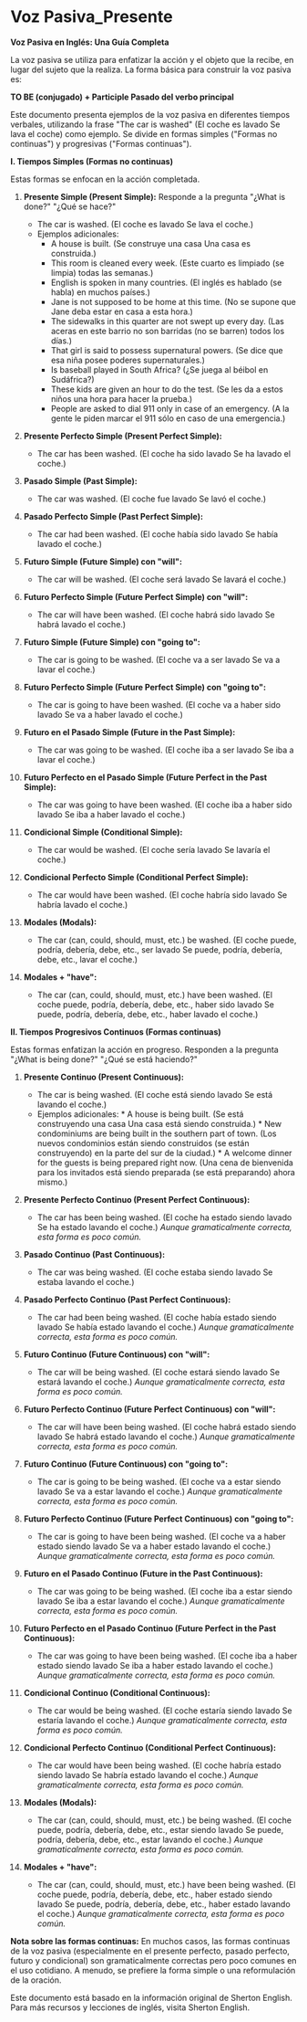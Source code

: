 # Voz Pasiva_Presente



**Voz Pasiva en Inglés: Una Guía Completa**

La voz pasiva se utiliza para enfatizar la acción y el objeto que la recibe, en lugar del sujeto que la realiza. La forma básica para construir la voz pasiva es:

**TO BE (conjugado) + Participle Pasado del verbo principal**

Este documento presenta ejemplos de la voz pasiva en diferentes tiempos verbales, utilizando la frase "The car is washed" (El coche es lavado Se lava el coche) como ejemplo. Se divide en formas simples ("Formas no continuas") y progresivas ("Formas continuas").

**I. Tiempos Simples (Formas no continuas)**

Estas formas se enfocan en la acción completada.

1.  **Presente Simple (Present Simple):** Responde a la pregunta "¿What is done?"   "¿Qué se hace?"

    *   The car is washed. (El coche es lavado   Se lava el coche.)
    *   Ejemplos adicionales:
        *   A house is built. (Se construye una casa   Una casa es construida.)
        *   This room is cleaned every week. (Este cuarto es limpiado (se limpia) todas las semanas.)
        *   English is spoken in many countries. (El inglés es hablado (se habla) en muchos países.)
        *   Jane is not supposed to be home at this time. (No se supone que Jane deba estar en casa a esta hora.)
        *   The sidewalks in this quarter are not swept up every day. (Las aceras en este barrio no son barridas (no se barren) todos los días.)
        *   That girl is said to possess supernatural powers. (Se dice que esa niña posee poderes supernaturales.)
        *   Is baseball played in South Africa? (¿Se juega al béibol en Sudáfrica?)
        *   These kids are given an hour to do the test. (Se les da a estos niños una hora para hacer la prueba.)
        *   People are asked to dial 911 only in case of an emergency. (A la gente le piden marcar el 911 sólo en caso de una emergencia.)

2.  **Presente Perfecto Simple (Present Perfect Simple):**

    *   The car has been washed. (El coche ha sido lavado   Se ha lavado el coche.)

3.  **Pasado Simple (Past Simple):**

    *   The car was washed. (El coche fue lavado   Se lavó el coche.)

4.  **Pasado Perfecto Simple (Past Perfect Simple):**

    *   The car had been washed. (El coche había sido lavado   Se había lavado el coche.)

5.  **Futuro Simple (Future Simple) con "will":**

    *   The car will be washed. (El coche será lavado   Se lavará el coche.)

6.  **Futuro Perfecto Simple (Future Perfect Simple) con "will":**

    *   The car will have been washed. (El coche habrá sido lavado   Se habrá lavado el coche.)

7.  **Futuro Simple (Future Simple) con "going to":**

    *   The car is going to be washed. (El coche va a ser lavado   Se va a lavar el coche.)

8.  **Futuro Perfecto Simple (Future Perfect Simple) con "going to":**

    *   The car is going to have been washed. (El coche va a haber sido lavado   Se va a haber lavado el coche.)

9.  **Futuro en el Pasado Simple (Future in the Past Simple):**

    *   The car was going to be washed. (El coche iba a ser lavado   Se iba a lavar el coche.)

10. **Futuro Perfecto en el Pasado Simple (Future Perfect in the Past Simple):**

    *   The car was going to have been washed. (El coche iba a haber sido lavado   Se iba a haber lavado el coche.)

11. **Condicional Simple (Conditional Simple):**

    *   The car would be washed. (El coche sería lavado   Se lavaría el coche.)

12. **Condicional Perfecto Simple (Conditional Perfect Simple):**

    *   The car would have been washed. (El coche habría sido lavado   Se habría lavado el coche.)

13. **Modales (Modals):**

    *   The car (can, could, should, must, etc.) be washed. (El coche puede, podría, debería, debe, etc., ser lavado   Se puede, podría, debería, debe, etc., lavar el coche.)

14. **Modales + "have":**

    *   The car (can, could, should, must, etc.) have been washed. (El coche puede, podría, debería, debe, etc., haber sido lavado   Se puede, podría, debería, debe, etc., haber lavado el coche.)

**II. Tiempos Progresivos Continuos (Formas continuas)**

Estas formas enfatizan la acción en progreso. Responden a la pregunta "¿What is being done?"   "¿Qué se está haciendo?"

1.  **Presente Continuo (Present Continuous):**

    *   The car is being washed. (El coche está siendo lavado   Se está lavando el coche.)
     *   Ejemplos adicionales:
        *   A house is being built. (Se está construyendo una casa   Una casa está siendo construida.)
        *   New condominiums are being built in the southern part of town. (Los nuevos condominios están siendo construidos (se están construyendo) en la parte del sur de la ciudad.)
        *   A welcome dinner for the guests is being prepared right now. (Una cena de bienvenida para los invitados está siendo preparada (se está preparando) ahora mismo.)

2.  **Presente Perfecto Continuo (Present Perfect Continuous):**

    *   The car has been being washed. (El coche ha estado siendo lavado   Se ha estado lavando el coche.) *Aunque gramaticalmente correcta, esta forma es poco común.*

3.  **Pasado Continuo (Past Continuous):**

    *   The car was being washed. (El coche estaba siendo lavado   Se estaba lavando el coche.)

4.  **Pasado Perfecto Continuo (Past Perfect Continuous):**

    *   The car had been being washed. (El coche había estado siendo lavado   Se había estado lavando el coche.) *Aunque gramaticalmente correcta, esta forma es poco común.*

5.  **Futuro Continuo (Future Continuous) con "will":**

    *   The car will be being washed. (El coche estará siendo lavado   Se estará lavando el coche.) *Aunque gramaticalmente correcta, esta forma es poco común.*

6.  **Futuro Perfecto Continuo (Future Perfect Continuous) con "will":**

    *   The car will have been being washed. (El coche habrá estado siendo lavado   Se habrá estado lavando el coche.) *Aunque gramaticalmente correcta, esta forma es poco común.*

7.  **Futuro Continuo (Future Continuous) con "going to":**

    *   The car is going to be being washed. (El coche va a estar siendo lavado   Se va a estar lavando el coche.) *Aunque gramaticalmente correcta, esta forma es poco común.*

8.  **Futuro Perfecto Continuo (Future Perfect Continuous) con "going to":**

    *   The car is going to have been being washed. (El coche va a haber estado siendo lavado   Se va a haber estado lavando el coche.) *Aunque gramaticalmente correcta, esta forma es poco común.*

9.  **Futuro en el Pasado Continuo (Future in the Past Continuous):**

    *   The car was going to be being washed. (El coche iba a estar siendo lavado   Se iba a estar lavando el coche.) *Aunque gramaticalmente correcta, esta forma es poco común.*

10. **Futuro Perfecto en el Pasado Continuo (Future Perfect in the Past Continuous):**

    *   The car was going to have been being washed. (El coche iba a haber estado siendo lavado   Se iba a haber estado lavando el coche.) *Aunque gramaticalmente correcta, esta forma es poco común.*

11. **Condicional Continuo (Conditional Continuous):**

    *   The car would be being washed. (El coche estaría siendo lavado   Se estaría lavando el coche.) *Aunque gramaticalmente correcta, esta forma es poco común.*

12. **Condicional Perfecto Continuo (Conditional Perfect Continuous):**

    *   The car would have been being washed. (El coche habría estado siendo lavado   Se habría estado lavando el coche.) *Aunque gramaticalmente correcta, esta forma es poco común.*

13. **Modales (Modals):**

    *   The car (can, could, should, must, etc.) be being washed. (El coche puede, podría, debería, debe, etc., estar siendo lavado   Se puede, podría, debería, debe, etc., estar lavando el coche.) *Aunque gramaticalmente correcta, esta forma es poco común.*

14. **Modales + "have":**

    *   The car (can, could, should, must, etc.) have been being washed. (El coche puede, podría, debería, debe, etc., haber estado siendo lavado   Se puede, podría, debería, debe, etc., haber estado lavando el coche.) *Aunque gramaticalmente correcta, esta forma es poco común.*

**Nota sobre las formas continuas:**  En muchos casos, las formas continuas de la voz pasiva (especialmente en el presente perfecto, pasado perfecto, futuro y condicional) son gramaticalmente correctas pero poco comunes en el uso cotidiano. A menudo, se prefiere la forma simple o una reformulación de la oración.

Este documento está basado en la información original de Sherton English.  Para más recursos y lecciones de inglés, visita Sherton English.
